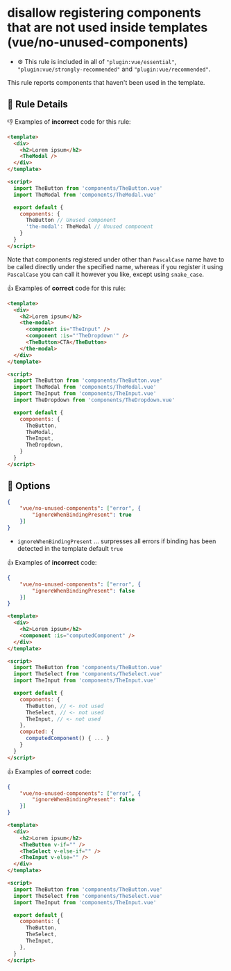 # disallow registering components that are not used inside templates (vue/no-unused-components)

- :gear: This rule is included in all of `"plugin:vue/essential"`, `"plugin:vue/strongly-recommended"` and `"plugin:vue/recommended"`.

This rule reports components that haven't been used in the template.

## :book: Rule Details

:-1: Examples of **incorrect** code for this rule:

```html
<template>
  <div>
    <h2>Lorem ipsum</h2>
    <TheModal />
  </div>
</template>

<script>
  import TheButton from 'components/TheButton.vue'
  import TheModal from 'components/TheModal.vue'

  export default {
    components: {
      TheButton // Unused component
      'the-modal': TheModal // Unused component
    }
  }
</script>
```

Note that components registered under other than `PascalCase` name have to be called directly under the specified name, whereas if you register it using `PascalCase` you can call it however you like, except using `snake_case`.

:+1: Examples of **correct** code for this rule:

```html
<template>
  <div>
    <h2>Lorem ipsum</h2>
    <the-modal>
      <component is="TheInput" />
      <component :is="'TheDropdown'" />
      <TheButton>CTA</TheButton>
    </the-modal>
  </div>
</template>

<script>
  import TheButton from 'components/TheButton.vue'
  import TheModal from 'components/TheModal.vue'
  import TheInput from 'components/TheInput.vue'
  import TheDropdown from 'components/TheDropdown.vue'

  export default {
    components: {
      TheButton,
      TheModal,
      TheInput,
      TheDropdown,
    }
  }
</script>
```

## :wrench: Options

```json
{
    "vue/no-unused-components": ["error", {
        "ignoreWhenBindingPresent": true
    }]
}
```

- `ignoreWhenBindingPresent` ... surpresses all errors if binding has been detected in the template
    default `true`


:+1: Examples of **incorrect** code:

```json
{
    "vue/no-unused-components": ["error", {
        "ignoreWhenBindingPresent": false
    }]
}
```

```html
<template>
  <div>
    <h2>Lorem ipsum</h2>
    <component :is="computedComponent" />
  </div>
</template>

<script>
  import TheButton from 'components/TheButton.vue'
  import TheSelect from 'components/TheSelect.vue'
  import TheInput from 'components/TheInput.vue'

  export default {
    components: {
      TheButton, // <- not used
      TheSelect, // <- not used
      TheInput, // <- not used
    },
    computed: {
      computedComponent() { ... }
    }
  }
</script>
```

:+1: Examples of **correct** code:

```json
{
    "vue/no-unused-components": ["error", {
        "ignoreWhenBindingPresent": false
    }]
}
```

```html
<template>
  <div>
    <h2>Lorem ipsum</h2>
    <TheButton v-if="" />
    <TheSelect v-else-if="" />
    <TheInput v-else="" />
  </div>
</template>

<script>
  import TheButton from 'components/TheButton.vue'
  import TheSelect from 'components/TheSelect.vue'
  import TheInput from 'components/TheInput.vue'

  export default {
    components: {
      TheButton,
      TheSelect,
      TheInput,
    },
  }
</script>
```
